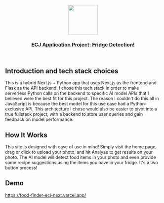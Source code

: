 <p align="center">
  <a href="https://nextjs-flask-starter.vercel.app/">
    <img src="https://assets.vercel.com/image/upload/v1588805858/repositories/vercel/logo.png" height="96">
    <h3 align="center">ECJ Application Project: Fridge Detection!</h3>
  </a>
</p>

<br/>

## Introduction and tech stack choices

This is a hybrid Next.js + Python app that uses Next.js as the frontend and Flask as the API backend. I chose this tech stack in order to make serverless Python calls on the backend to specific AI model APIs that I believed were the best fit for this project. The reason I couldn't do this all in JavaScript is because the best model for this use case had a Python-exclusive API. This architecture I chose would also be easier to pivot into a true fullstack project, with a backend to store user queries and gain feedback on model performance.

## How It Works

This site is designed with ease of use in mind! Simply visit the home page, drag or click to upload your photo, and hit Analyze to get results on your photo.
The AI model will detect food items in your photo and even provide some recipe suggestions using the items you have in your fridge. It's a two button process!

## Demo

https://food-finder-ecj-next.vercel.app/
